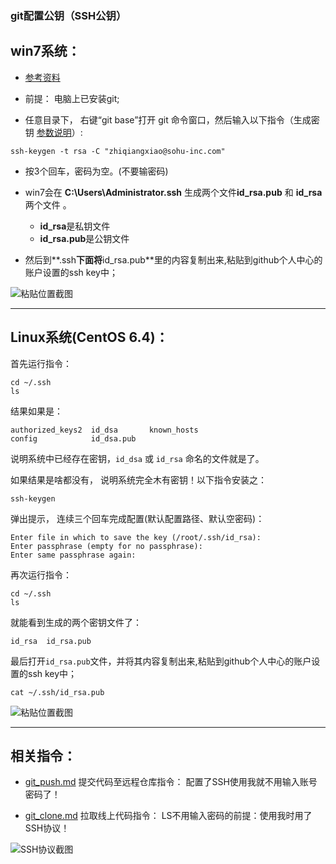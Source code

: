 ### git配置公钥（SSH公钥）

## win7系统：
* [参考资料](http://git-scm.com/book/zh/ch4-3.html)

* 前提： 电脑上已安装git; 

* 任意目录下， 右键“git base”打开 git 命令窗口，然后输入以下指令（生成密钥 [参数说明](http://killer-jok.iteye.com/blog/1853451 )）:

```
ssh-keygen -t rsa -C "zhiqiangxiao@sohu-inc.com"
```

* 按3个回车，密码为空。(不要输密码)

* win7会在 **C:\Users\Administrator\.ssh** 生成两个文件**id_rsa.pub** 和 **id_rsa**两个文件 。
	* **id_rsa**是私钥文件 
	* **id_rsa.pub**是公钥文件

* 然后到**.ssh**下面将**id_rsa.pub**里的内容复制出来,粘贴到github个人中心的账户设置的ssh key中；

![粘贴位置截图](https://github.com/wteam-xq/testGit/blob/master/learn_log/log_img/git_ssh_s1.png)

------------------------------

## Linux系统(CentOS 6.4)：

首先运行指令： 

```
cd ~/.ssh
ls

```

结果如果是： 

```
authorized_keys2  id_dsa       known_hosts
config            id_dsa.pub
```
说明系统中已经存在密钥，`id_dsa` 或 `id_rsa` 命名的文件就是了。 

如果结果是啥都没有， 说明系统完全木有密钥！以下指令安装之： 

```
ssh-keygen
```

弹出提示， 连续三个回车完成配置(默认配置路径、默认空密码)： 

```
Enter file in which to save the key (/root/.ssh/id_rsa):
Enter passphrase (empty for no passphrase):
Enter same passphrase again:
```

再次运行指令： 

```
cd ~/.ssh
ls

``` 

就能看到生成的两个密钥文件了： 

```
id_rsa  id_rsa.pub
```

最后打开`id_rsa.pub`文件，并将其内容复制出来,粘贴到github个人中心的账户设置的ssh key中；

```
cat ~/.ssh/id_rsa.pub
```

![粘贴位置截图](https://github.com/wteam-xq/testGit/blob/master/learn_log/log_img/git_ssh_s1.png)

------------------------------

## 相关指令：
* [git_push.md](https://github.com/wteam-xq/testGit/blob/master/learn_log/git_push.md) 提交代码至远程仓库指令： 配置了SSH使用我就不用输入账号密码了！

* [git_clone.md](https://github.com/wteam-xq/testGit/blob/master/learn_log/git_clone.md) 拉取线上代码指令： LS不用输入密码的前提：使用我时用了SSH协议！

![SSH协议截图](https://github.com/wteam-xq/testGit/blob/master/learn_log/log_img/git_ssh_s2.png)



